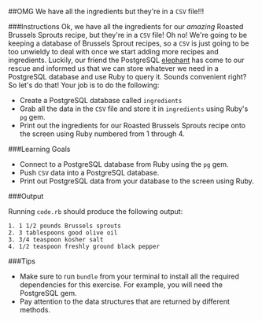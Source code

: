 ##OMG We have all the ingredients but they're in a `CSV` file!!!

###Instructions
Ok, we have all the ingredients for our *amazing* Roasted Brussels Sprouts recipe, but they're in a `CSV` file! Oh no! We're going to be keeping a database of Brussels Sprout recipes, so a `CSV` is just going to be too unwieldy to deal with once we start adding more recipes and ingredients. Luckily, our friend the PostgreSQL [elephant](http://postgresapp.com/) has come to our rescue and informed us that we can store whatever we need in a PostgreSQL database and use Ruby to query it. Sounds convenient right? So let's do that! Your job is to do the following:

* Create a PostgreSQL database called `ingredients`
* Grab all the data in the `CSV` file and store it in `ingredients` using Ruby's `pg` gem.
* Print out the ingredients for our Roasted Brussels Sprouts recipe onto the screen using Ruby numbered from 1 through 4.

###Learning Goals
* Connect to a PostgreSQL database from Ruby using the `pg` gem.
* Push `CSV` data into a PostgreSQL database.
* Print out PostgreSQL data from your database to the screen using Ruby.

###Output

Running `code.rb` should produce the following output:

```
1. 1 1/2 pounds Brussels sprouts
2. 3 tablespoons good olive oil
3. 3/4 teaspoon kosher salt
4. 1/2 teaspoon freshly ground black pepper
```
###Tips
* Make sure to run `bundle` from your terminal to install all the required dependencies for this exercise. For example, you will need the PostgreSQL gem.
* Pay attention to the data structures that are returned by different methods.
